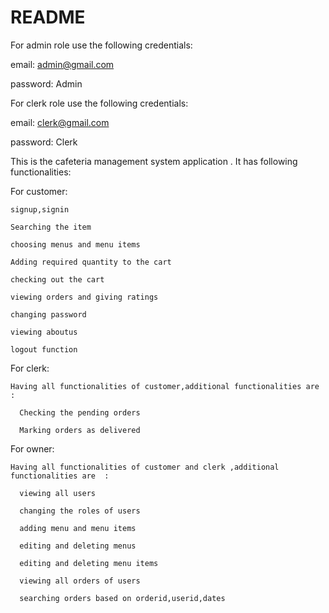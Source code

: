 # README

For admin role use the following credentials:

  email: admin@gmail.com
  
  password: Admin
 
For clerk role use the following credentials:

  email: clerk@gmail.com
  
  password: Clerk

This is the cafeteria management system application . It has following functionalities:

  For customer:
  
    signup,signin
    
    Searching the item
    
    choosing menus and menu items
    
    Adding required quantity to the cart
    
    checking out the cart
    
    viewing orders and giving ratings
    
    changing password
    
    viewing aboutus
    
    logout function
    
  
  For clerk:
  
    Having all functionalities of customer,additional functionalities are :
    
      Checking the pending orders
      
      Marking orders as delivered
      
  For owner:
  
    Having all functionalities of customer and clerk ,additional functionalities are  :
    
      viewing all users
      
      changing the roles of users
      
      adding menu and menu items
      
      editing and deleting menus
      
      editing and deleting menu items
      
      viewing all orders of users
      
      searching orders based on orderid,userid,dates
      
      
    
    

